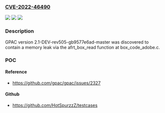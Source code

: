 ### [CVE-2022-46490](https://cve.mitre.org/cgi-bin/cvename.cgi?name=CVE-2022-46490)
![](https://img.shields.io/static/v1?label=Product&message=n%2Fa&color=blue)
![](https://img.shields.io/static/v1?label=Version&message=n%2Fa&color=blue)
![](https://img.shields.io/static/v1?label=Vulnerability&message=n%2Fa&color=brighgreen)

### Description

GPAC version 2.1-DEV-rev505-gb9577e6ad-master was discovered to contain a memory leak via the afrt_box_read function at box_code_adobe.c.

### POC

#### Reference
- https://github.com/gpac/gpac/issues/2327

#### Github
- https://github.com/HotSpurzzZ/testcases

